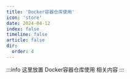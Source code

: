 ```yaml
---
title: 'Docker容器仓库使用'
icon: 'store'
date: 2024-04-12
index: false
timeline: false
article: false
dir:
  order: 4
---
```


:::info
  这里放置 Docker容器仓库使用 相关内容
:::

<Catalog />